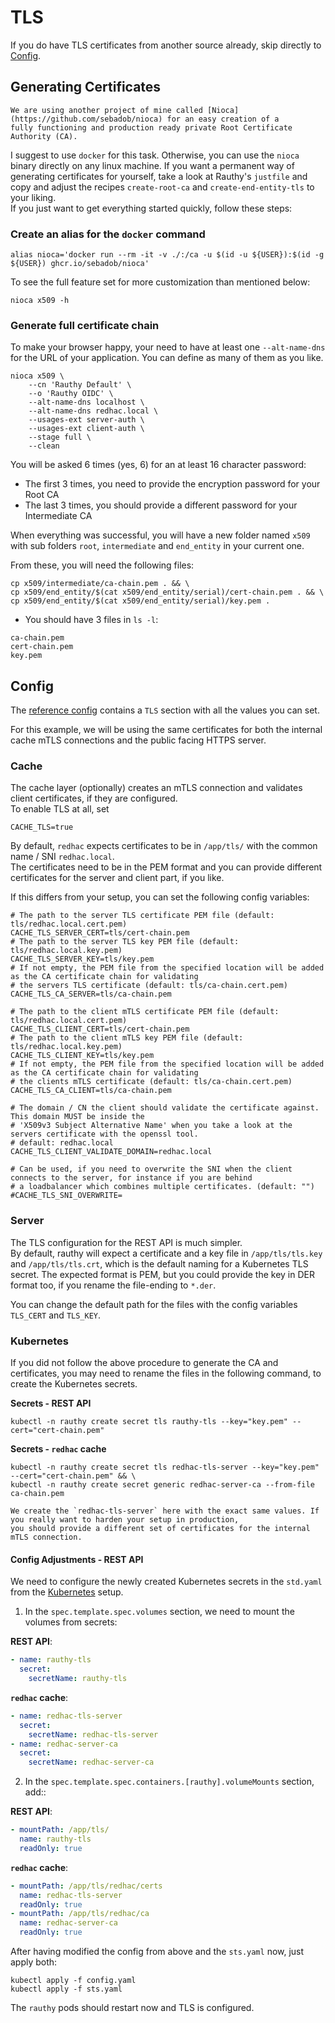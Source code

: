 # TLS 

If you do have TLS certificates from another source already, skip directly to [Config](#config).

## Generating Certificates

```admonish hint
We are using another project of mine called [Nioca](https://github.com/sebadob/nioca) for an easy creation of a
fully functioning and production ready private Root Certificate Authority (CA).
```

I suggest to use `docker` for this task. Otherwise, you can use the `nioca` binary directly on any linux machine.
If you want a permanent way of generating certificates for yourself, take a look at Rauthy's `justfile` and copy
and adjust the recipes `create-root-ca` and `create-end-entity-tls` to your liking.  
If you just want to get everything started quickly, follow these steps:

### Create an alias for the `docker` command
```
alias nioca='docker run --rm -it -v ./:/ca -u $(id -u ${USER}):$(id -g ${USER}) ghcr.io/sebadob/nioca'
```

To see the full feature set for more customization than mentioned below:
```
nioca x509 -h
```

### Generate full certificate chain

To make your browser happy, your need to have at least one `--alt-name-dns` for the URL of your application.
You can define as many of them as you like.

```
nioca x509 \
    --cn 'Rauthy Default' \
    --o 'Rauthy OIDC' \
    --alt-name-dns localhost \
    --alt-name-dns redhac.local \
    --usages-ext server-auth \
    --usages-ext client-auth \
    --stage full \
    --clean
```

You will be asked 6 times (yes, 6) for an at least 16 character password:
- The first 3 times, you need to provide the encryption password for your Root CA
- The last 3 times, you should provide a different password for your Intermediate CA

When everything was successful, you will have a new folder named `x509` with sub folders `root`, `intermediate`
and `end_entity` in your current one.

From these, you will need the following files:

```
cp x509/intermediate/ca-chain.pem . && \
cp x509/end_entity/$(cat x509/end_entity/serial)/cert-chain.pem . && \
cp x509/end_entity/$(cat x509/end_entity/serial)/key.pem .
```

- You should have 3 files in `ls -l`:
```
ca-chain.pem
cert-chain.pem
key.pem
```

## Config

The [reference config](../config/config.html) contains a `TLS` section with all the values you can set.

For this example, we will be using the same certificates for both the internal cache mTLS connections and the
public facing HTTPS server.

### Cache

The cache layer (optionally) creates an mTLS connection and validates client certificates, if they are configured.  
To enable TLS at all, set

```
CACHE_TLS=true
```

By default, `redhac` expects certificates to be in `/app/tls/` with the common name / SNI `redhac.local`.  
The certificates need to be in the PEM format and you can provide different certificates for the server and client part,
if you like.

If this differs from your setup, you can set the following config variables:

```
# The path to the server TLS certificate PEM file (default: tls/redhac.local.cert.pem)
CACHE_TLS_SERVER_CERT=tls/cert-chain.pem
# The path to the server TLS key PEM file (default: tls/redhac.local.key.pem)
CACHE_TLS_SERVER_KEY=tls/key.pem
# If not empty, the PEM file from the specified location will be added as the CA certificate chain for validating
# the servers TLS certificate (default: tls/ca-chain.cert.pem)
CACHE_TLS_CA_SERVER=tls/ca-chain.pem

# The path to the client mTLS certificate PEM file (default: tls/redhac.local.cert.pem)
CACHE_TLS_CLIENT_CERT=tls/cert-chain.pem
# The path to the client mTLS key PEM file (default: tls/redhac.local.key.pem)
CACHE_TLS_CLIENT_KEY=tls/key.pem
# If not empty, the PEM file from the specified location will be added as the CA certificate chain for validating
# the clients mTLS certificate (default: tls/ca-chain.cert.pem)
CACHE_TLS_CA_CLIENT=tls/ca-chain.pem

# The domain / CN the client should validate the certificate against. This domain MUST be inside the
# 'X509v3 Subject Alternative Name' when you take a look at the servers certificate with the openssl tool.
# default: redhac.local
CACHE_TLS_CLIENT_VALIDATE_DOMAIN=redhac.local

# Can be used, if you need to overwrite the SNI when the client connects to the server, for instance if you are behind
# a loadbalancer which combines multiple certificates. (default: "")
#CACHE_TLS_SNI_OVERWRITE=
```

### Server 

The TLS configuration for the REST API is much simpler.  
By default, rauthy will expect a certificate and a key file in `/app/tls/tls.key` and `/app/tls/tls.crt`, which is the 
default naming for a Kubernetes TLS secret. The expected format is PEM, but you could provide the key in DER format too,
if you rename the file-ending to `*.der`.

You can change the default path for the files with the config variables `TLS_CERT` and `TLS_KEY`.

### Kubernetes

If you did not follow the above procedure to generate the CA and certificates, you may need to rename the files in the
following command, to create the Kubernetes secrets.

**Secrets - REST API**

```
kubectl -n rauthy create secret tls rauthy-tls --key="key.pem" --cert="cert-chain.pem"
``` 

**Secrets - `redhac` cache**

```
kubectl -n rauthy create secret tls redhac-tls-server --key="key.pem" --cert="cert-chain.pem" && \
kubectl -n rauthy create secret generic redhac-server-ca --from-file ca-chain.pem
``` 

```admonish notice
We create the `redhac-tls-server` here with the exact same values. If you really want to harden your setup in production,
you should provide a different set of certificates for the internal mTLS connection.
```

#### Config Adjustments - REST API

We need to configure the newly created Kubernetes secrets in the `std.yaml` from the
[Kubernetes](../getting_started/k8s.md#create-and-apply-the-stateful-set) setup.

1. In the `spec.template.spec.volumes` section, we need to mount the volumes from secrets:

**REST API**:
```yaml
- name: rauthy-tls
  secret:
    secretName: rauthy-tls
```

**`redhac` cache**:
```yaml
- name: redhac-tls-server
  secret:
    secretName: redhac-tls-server
- name: redhac-server-ca
  secret:
    secretName: redhac-server-ca
```

2. In the `spec.template.spec.containers.[rauthy].volumeMounts` section, add::

**REST API**:
```yaml
- mountPath: /app/tls/
  name: rauthy-tls
  readOnly: true
```

**`redhac` cache**:
```yaml
- mountPath: /app/tls/redhac/certs
  name: redhac-tls-server
  readOnly: true
- mountPath: /app/tls/redhac/ca
  name: redhac-server-ca
  readOnly: true
```

After having modified the config from above and the `sts.yaml` now, just apply both:

```
kubectl apply -f config.yaml
kubectl apply -f sts.yaml
```

The `rauthy` pods should restart now and TLS is configured.

